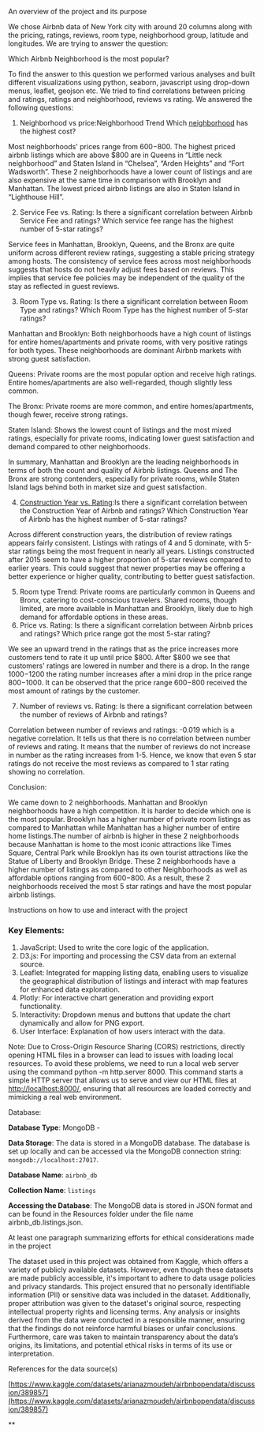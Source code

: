 An overview of the project and its purpose

We chose Airbnb data of New York city with around 20 columns along with the pricing, ratings, reviews, room type, neighborhood group, latitude and longitudes. We are trying to answer the question:

Which Airbnb Neighborhood is the most popular?

To find the answer to this question we performed various analyses and built different visualizations using python, seaborn, javascript using drop-down menus, leaflet, geojson etc. We tried to find correlations between pricing and ratings, ratings and neighborhood, reviews vs rating. We answered the following questions:

1. Neighborhood vs price:Neighborhood Trend Which [neighborhood](http://localhost:8000/index.html) has the highest cost?

Most neighborhoods' prices range from $600-$800. The highest priced airbnb listings which are above $800 are in Queens in “Little neck neighborhood” and Staten Island in “Chelsea”, “Arden Heights” and “Fort Wadsworth”. These 2 neighborhoods have a lower count of listings and are also expensive at the same time in comparison with Brooklyn and Manhattan.  The lowest priced airbnb listings are also in Staten Island in “Lighthouse Hill”.

2. Service Fee vs. Rating: Is there a significant correlation between Airbnb Service Fee and ratings?  Which service fee range has the highest number of 5-star ratings?

Service fees in Manhattan, Brooklyn, Queens, and the Bronx are quite uniform across different review ratings, suggesting a stable pricing strategy among hosts. The consistency of service fees across most neighborhoods suggests that hosts do not heavily adjust fees based on reviews. This implies that service fee policies may be independent of the quality of the stay as reflected in guest reviews.

3. Room Type vs. Rating: Is there a significant correlation between Room Type and ratings?   Which Room Type has the highest number of 5-star ratings?

Manhattan and Brooklyn: Both neighborhoods have a high count of listings for entire homes/apartments and private rooms, with very positive ratings for both types. These neighborhoods are dominant Airbnb markets with strong guest satisfaction.

Queens: Private rooms are the most popular option and receive high ratings. Entire homes/apartments are also well-regarded, though slightly less common.

The Bronx: Private rooms are more common, and entire homes/apartments, though fewer, receive strong ratings.

Staten Island: Shows the lowest count of listings and the most mixed ratings, especially for private rooms, indicating lower guest satisfaction and demand compared to other neighborhoods.

In summary, Manhattan and Brooklyn are the leading neighborhoods in terms of both the count and quality of Airbnb listings. Queens and The Bronx are strong contenders, especially for private rooms, while Staten Island lags behind both in market size and guest satisfaction.

4. [Construction Year vs. Rating](http://127.0.0.1:5500/Project-3_Team-2/project%203.html):Is there a significant correlation between the Construction Year of Airbnb and ratings? Which Construction Year of Airbnb has the highest number of 5-star ratings?

Across different construction years, the distribution of review ratings appears fairly consistent. Listings with ratings of 4 and 5 dominate, with 5-star ratings being the most frequent in nearly all years. Listings constructed after 2015 seem to have a higher proportion of 5-star reviews compared to earlier years. This could suggest that newer properties may be offering a better experience or higher quality, contributing to better guest satisfaction.

5. Room type Trend: Private rooms are particularly common in Queens and Bronx, catering to cost-conscious travelers. Shared rooms, though limited, are more available in Manhattan and Brooklyn, likely due to high demand for affordable options in these areas.
6. Price vs. Rating:  Is there a significant correlation between Airbnb prices and ratings? Which price range got the most 5-star rating?

We see an upward trend in the ratings that as the price increases more customers tend to rate it up until price $800. After $800 we see that customers' ratings are lowered in number and there is a drop. In the range $1000-$1200 the rating number increases after a mini drop in the price range $800-$1000. It can be observed that the price range $600-$800 received the most amount of ratings by the customer.

7. Number of reviews vs. Rating: Is there a significant correlation between the number of reviews of Airbnb and ratings?

Correlation between number of reviews and ratings: -0.019 which is a negative correlation. It tells us that there is no correlation between number of reviews and rating. It means that the number of reviews do not increase in number as the rating increases from 1-5. Hence, we know that even 5 star ratings do not receive the most reviews as compared to 1 star rating showing no correlation.

Conclusion:

We came down to 2 neighborhoods. Manhattan and Brooklyn neighborhoods have a high competition. It is harder to decide which one is the most popular. Brooklyn has a higher number of private room listings as compared to Manhattan while Manhattan has a higher number of entire home listings.The number of airbnb is higher in these 2 neighborhoods because Manhattan is home to the most iconic attractions like  Times Square, Central Park while Brooklyn has its own tourist attractions like the Statue of Liberty and Brooklyn Bridge. These 2 neighborhoods have a higher number of listings as compared to other Neighborhoods as well as affordable options ranging from $600-$800. As a result, these 2 neighborhoods received the most 5 star ratings and have the most popular airbnb listings.

Instructions on how to use and interact with the project

### Key Elements:

1. JavaScript: Used to write the core logic of the application.
2. D3.js: For importing and processing the CSV data from an external source.
3. Leaflet: Integrated for mapping listing data, enabling users to visualize the geographical distribution of listings and interact with map features for enhanced data exploration.
4. Plotly: For interactive chart generation and providing export functionality.
5. Interactivity: Dropdown menus and buttons that update the chart dynamically and allow for PNG export.
6. User Interface: Explanation of how users interact with the data.

Note: Due to Cross-Origin Resource Sharing (CORS) restrictions, directly opening HTML files in a browser can lead to issues with loading local resources. To avoid these problems, we need to run a local web server using the command python -m http.server 8000. This command starts a simple HTTP server that allows us to serve and view our HTML files at [http://localhost:8000/](http://localhost:8000/), ensuring that all resources are loaded correctly and mimicking a real web environment.

Database:

 **Database Type**: MongoDB -

 **Data Storage**: The data is stored in a MongoDB database. The database is set up locally and can be accessed via the MongoDB connection string: `mongodb://localhost:27017`.

**Database Name**: `airbnb_db`

**Collection Name**: `listings`

**Accessing the Database**: The MongoDB data is stored in JSON format and can be found in the Resources folder under the file name airbnb_db.listings.json.

At least one paragraph summarizing efforts for ethical considerations made in the project

The dataset used in this project was obtained from Kaggle, which offers a variety of publicly available datasets. However, even though these datasets are made publicly accessible, it's important to adhere to data usage policies and privacy standards. This project ensured that no personally identifiable information (PII) or sensitive data was included in the dataset. Additionally, proper attribution was given to the dataset's original source, respecting intellectual property rights and licensing terms. Any analysis or insights derived from the data were conducted in a responsible manner, ensuring that the findings do not reinforce harmful biases or unfair conclusions. Furthermore, care was taken to maintain transparency about the data’s origins, its limitations, and potential ethical risks in terms of its use or interpretation.

References for the data source(s)

[https://www.kaggle.com/datasets/arianazmoudeh/airbnbopendata/discussion/389857](https://www.kaggle.com/datasets/arianazmoudeh/airbnbopendata/discussion/389857)

**
